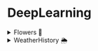 # DeepLearning


<details>
  <summary>Flowers 🌻</summary>
  <br>
  

  - Classification and recognition of 17 types of flowers
  - Here is Dataset 👉🏻 **[17 Flowers](https://drive.google.com/file/d/1JXRl12EpBgHCIilgIhwjaaamntXWn0TB/view?usp=sharing)**.

  - Accuracy for test data with transfer learning:
  <br>
     -- VGG16 : 68%
   <br>
     -- Resnet50V2 : 83%
  
  
  </details>
  
  
  <details>
  <summary>WeatherHistory 🌦</summary>
  <br>
  

  -  Train the weather on many days of the year, so predict the weather on any day you want
  - Here is Dataset 👉🏻 **[Weather History]( https://drive.google.com/file/d/1JXRl12EpBgHCIilgIhwjaaamntXWn0TB/view?usp=sharing)**.

  - Accuracy for test data with transfer learning:
  <br>
     -- Loss : 2.7

 
